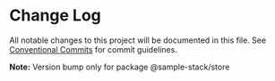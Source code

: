 # Change Log

All notable changes to this project will be documented in this file.
See [Conventional Commits](https://conventionalcommits.org) for commit guidelines.



**Note:** Version bump only for package @sample-stack/store
